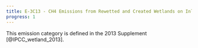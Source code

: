 ```yaml
---
title: E-3C13 - CH4 Emissions from Rewetted and Created Wetlands on Inland Wetland Mineral Soils
progress: 1
---
```


This emission category is defined in the 2013 Supplement [@IPCC_wetland_2013].

